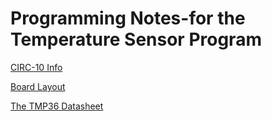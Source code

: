 # Programming Notes-for the Temperature Sensor Program




[CIRC-10 Info](http://www.oomlout.com/oom.php/products/ardx/circ-10)


[Board Layout](http://ardx.org/src/circ/CIRC10-sheet-OOML.pdf)


[The TMP36 Datasheet](http://ardx.org/TMP36)